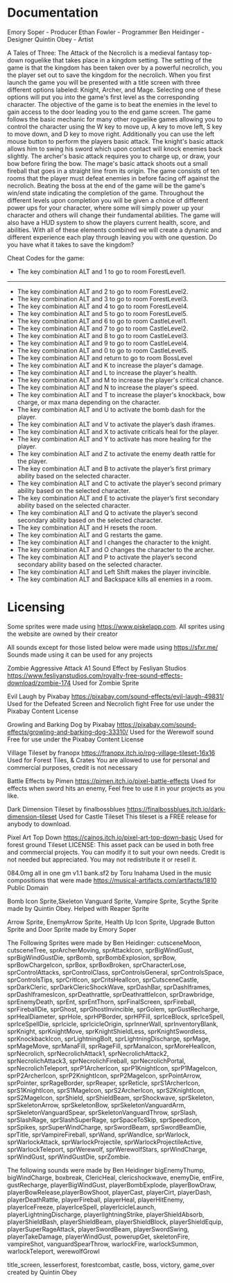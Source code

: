 # Documentation


Emory Soper - Producer
Ethan Fowler - Programmer
Ben Heidinger - Designer
Quintin Obey - Artist


A Tales of Three: The Attack of the Necrolich is a medieval fantasy top-down roguelike that takes place in a kingdom setting. The setting of the game is that the kingdom has been taken over by a powerful necrolich, you the player set out to save the kingdom for the necrolich. When you first launch the game you will be presented with a title screen with three different options labeled: Knight, Archer, and Mage. Selecting one of these options will put you into the game's first level as the corresponding character. The objective of the game is to beat the enemies in the level to gain access to the door leading you to the end game screen. The game follows the basic mechanic for many other roguelike games allowing you to control the character using the W key to move up, A key to move left, S key to move down, and D key to move right. Additionally you can use the left mouse button to perform the players basic attack. The knight's basic attack allows him to swing his sword which upon contact will knock enemies back slightly. The archer's basic attack requires you to charge up, or draw, your bow before firing the bow. The mage's basic attack shoots out a small fireball that goes in a straight line from its origin. The game consists of ten rooms that the player must defeat enemies in before facing off against the necrolich. Beating the boss at the end of the game will be the game's win/end state indicating the completion of the game. Throughout the different levels upon completion you will be given a choice of different power ups for your character, where some will simply power up your character and others will change their fundamental abilities. The game will also have a HUD system to show the players current health, score, and abilities. With all of these elements combined we will create a dynamic and different experience each play through leaving you with one question. Do you have what it takes to save the kingdom?


Cheat Codes for the game:
* The key combination ALT and 1 to go to room ForestLevel1.
________________
* The key combination ALT and 2 to go to room ForestLevel2.
* The key combination ALT and 3 to go to room ForestLevel3.
* The key combination ALT and 4 to go to room ForestLevel4.
* The key combination ALT and 5 to go to room ForestLevel5.
* The key combination ALT and 6 to go to room CastleLevel1.
* The key combination ALT and 7 to go to room CastleLevel2.
* The key combination ALT and 8 to go to room CastleLevel3.
* The key combination ALT and 9 to go to room CastleLevel4.
* The key combination ALT and 0 to go to room CastleLevel5.
* The key combination ALT and return to go to room BossLevel
* The key combination ALT and K to increase the player's damage.
* The key combination ALT and L to increase the player's health.
* The key combination ALT and M to increase the player's critical chance.
* The key combination ALT and N to increase the player's speed.
* The key combination ALT and T to increase the player's knockback, bow charge, or max mana depending on the character.
* The key combination ALT and U to activate the bomb dash for the player.
* The key combination ALT and V to activate the player’s dash iframes.
* The key combination ALT and X to activate criticals heal for the player.
* The key combination ALT and Y to activate has more healing for the player.
* The key combination ALT and Z to activate the enemy death rattle for the player.
* The key combination ALT and B to activate the player’s first primary ability based on the selected character.
* The key combination ALT and C to activate the player’s second primary ability based on the selected character.
* The key combination ALT and E to activate the player’s first secondary ability based on the selected character.
* The key combination ALT and Q to activate the player’s second secondary ability based on the selected character.
* The key combination ALT and H resets the room.
* The key combination ALT and G restarts the game.
* The key combination ALT and I changes the character to the knight.
* The key combination ALT and O changes the character to the archer.
* The key combination ALT and P to activate the player’s second secondary ability based on the selected character.
* The key combination ALT and Left Shift makes the player invincible.
* The key combination ALT and Backspace kills all enemies in a room.


# Licensing 


Some sprites were made using https://www.piskelapp.com.
All sprites using the website are owned by their creator


All sounds except for those listed below were made using https://sfxr.me/
Sounds made using it can be used for any projects


Zombie Aggressive Attack A1 Sound Effect by Fesliyan Studios
https://www.fesliyanstudios.com/royalty-free-sound-effects-download/zombie-174
Used for Zombie Sprite


Evil Laugh by Pixabay
https://pixabay.com/sound-effects/evil-laugh-49831/
Used for the Defeated Screen and Necrolich fight
Free for use under the Pixabay Content License


Growling and Barking Dog by Pixabay
https://pixabay.com/sound-effects/growling-and-barking-dog-33310/
Used for the Werewolf sound
Free for use under the Pixabay Content License


Village Tileset by franopx
https://franopx.itch.io/rpg-village-tileset-16x16
Used for Forest Tiles, & Crates
You are allowed to use for personal and commercial purposes, credit is not necessary


Battle Effects by Pimen
https://pimen.itch.io/pixel-battle-effects
Used for effects when sword hits an enemy,
Feel free to use it in your projects as you like.


Dark Dimension Tileset by finalbossblues
https://finalbossblues.itch.io/dark-dimension-tileset
Used for Castle Tileset 
This tileset is a FREE release for anybody to download. 


Pixel Art Top Down
https://cainos.itch.io/pixel-art-top-down-basic
Used for forest ground Tileset
LICENSE:
This asset pack can be used in both free and commercial projects. You can modify it to suit your own needs. Credit is not needed but appreciated.  You may not redistribute it or resell it.


084.0mg all in one gm v1.1 bank.sf2 by Toru Inahama
Used in the music compositions that were made
https://musical-artifacts.com/artifacts/1810
Public Domain




Bomb Icon Sprite,Skeleton Vanguard Sprite, Vampire Sprite, Scythe Sprite made by Quintin Obey. Helped with Reaper Sprite


Arrow Sprite, EnemyArrow Sprite, Health Up Icon Sprite, Upgrade Button Sprite and Door Sprite made by Emory Soper


The Following Sprites were made by Ben Heidinger:
cutsceneMoon, cutsceneTree, sprArcherMoving, sprAttackIcon, sprBigWindGust, sprBigWindGustDie, sprBomb, sprBombExplosion, sprBow, sprBowChargeIcon, sprBox, sprBoxBroken, sprCharacterLose, sprControlAttacks, sprControlClass, sprControlsGeneral, sprControlsSpace, sprControlsTips, sprCritIcon, sprCritsHealIcon, sprCutsceneCastle, sprDarkCleric, sprDarkClericShockWave, sprDashBar, sprDashIframes, sprDashIframesIcon, sprDeathrattle, sprDeathrattleIcon, sprDrawbridge, sprEnemyDeath, sprEnt, sprEntThorn, sprFinalScreen, sprFireball, sprFireballDie, sprGhost, sprGhostInvincible, sprGolem, sprGustRecharge, sprHealDiameter, sprHole, sprHPBorder, sprHPFill, sprIceBlock, sprIceSpell, sprIceSpellDie, sprIcicle, sprIcicleOrigin, sprInnerWall, sprInventoryBlank, sprKnight, sprKnightMove, sprKnightShieldLess, sprKnightSwordless, sprKnockbackIcon, sprLightningBolt, sprLightningDischarge, sprMage, sprMageMove, sprManaFill, sprRageFill, sprManaIcon, sprMoreHealIcon, sprNecrolich, sprNecrolichAttack1, sprNecrolichAttack2, sprNecrolichAttack3, sprNecrolichFireball, sprNecrolichPortal, sprNecrolichTeleport, sprP1ArcherIcon, sprP1KnightIcon, sprP1MageIcon, sprP2ArcherIcon, sprP2KnightIcon, sprP2MageIcon, sprPointArrow, sprPointer, sprRageBorder, sprReaper, sprReticle, sprS1ArcherIcon, sprS1KnightIcon, sprS1MageIcon, sprS2ArcherIcon, sprS2KnightIcon, sprS2MageIcon, sprShield, sprShieldBeam, sprShockwave, sprSkeleton, sprSkeletonArrow, sprSkeletonBow, sprSkeletonVanguardArm, sprSkeletonVanguardSpear, sprSkeletonVanguardThrow, sprSlash, sprSlashRage, sprSlashSuperRage, sprSpaceToSkip, sprSpeedIcon, sprSpikes, sprSuperWindCharge, sprSwordBeam, sprSwordBeamDie, sprTitle, sprVampireFireball, sprWand, sprWandIce, sprWarlock, sprWarlockAttack,  sprWarlockProjectile, sprWarlockProjectileActive, sprWarlockTeleport, sprWerewolf, sprWerewolfStars, sprWindCharge,  sprWindGust, sprWindGustDie, sprZombie.


The following sounds were made by Ben Heidinger
bigEnemyThump, bigWindCharge, boxbreak, ClericHeal, clericshockwave, enemyDie, entFire, gustRecharge, playerBigWindGust, playerBombExplode, playerBowDraw, playerBowRelease,playerBowShoot, playerCast, playerCirt, playerDash, playerDeathRattle,
playerFireball, playerHeal, playerHitEnemy, playerIceFreeze, playerIceSpell, playerIcicleLaunch, playerLightningDischarge, playerlIghtningStrike, playerShieldAbsorb, playerShieldBash,
playerShieldBeam, playerShieldBlock, playerShieldEquip, playerSuperRageAttack, playerSwordBeam, playerSwordSwing, playerTakeDamage, playerWindGust, powerupGet, skeletonFire, vampireShot, vanguardSpearThrow, warlockFire, warlockSummon, warlockTeleport, werewolfGrowl


title_screen, lesserforest, forestcombat, castle, boss, victory, game_over created by Quintin Obey